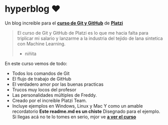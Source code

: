 # hyperblog ❤️
Un blog increible para el [**curso de Git y GitHub**](https://platzi.com/cursos/git-github/ "curso de Git y GitHub") de [**Platzi**](https://platzi.com/ "Platzi")
> El curso de Git y GitHub de Platzi es lo que me hacia falta para triplicar mi salario y lanzarme a la industria del tejido de lana sintetica con Machine Learning.
> - niñita


En este curso vemos de todo:
* Todos los comandos de Git
* El flujo de trabajo de GitHub
* El verdadero amor por las buenas practicas
* Trucos muy locos del profesor
* Las personalidades múltiples de Freddy.
* Creado por el increible Platzi Team.
* Incluye ejemplos en Windows, Linux y Mac
Y como un amable recordatorio **Este readme.md es un chiste** Disegnado para el ejemplo. Si llegas acá no te lo tomes en serio, mjor ve [**a ver el curso**](https://platzi.com/cursos/git-github/ "a ver el curso") 